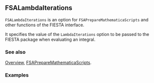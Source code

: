 ## FSALambdaIterations

`FSALambdaIterations` is an option for `FSAPrepareMathematicaScripts` and other functions of the FIESTA interface.

It specifies the value of the `LambdaIterations` option to be passed to the FIESTA package when evaluating an integral.

### See also

[Overview](Extra/FeynHelpers.md), [FSAPrepareMathematicaScripts](FSAPrepareMathematicaScripts.md).

### Examples